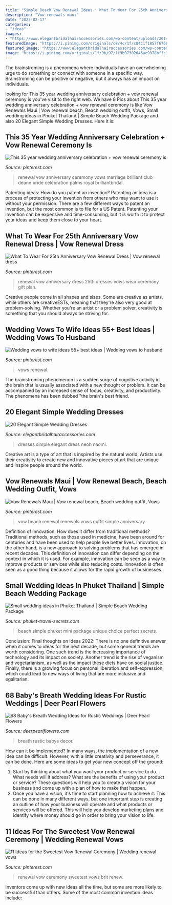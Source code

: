 ```yaml
---
title: "Simple Beach Vow Renewal Ideas : What To Wear For 25th Anniversary Vow Renewal Dress"
description: "Vow renewals maui"
date: "2023-02-17"
categories:
- "ideas"
images:
- "https://www.elegantbridalhairaccessories.com/wp-content/uploads/2014/12/SimpleWeddingDresses.jpg"
featuredImage: "https://i.pinimg.com/originals/c8/4c/1f/c84c1f1857f6766101554d073a7c6b47.jpg"
featured_image: "https://www.elegantbridalhairaccessories.com/wp-content/uploads/2014/12/SimpleWeddingDresses.jpg"
image: "https://i.pinimg.com/originals/1f/9b/97/1f9b97302046ac9978bffc3da372c010.jpg"
---
```



The brainstroming is a phenomena where individuals have an overwhelming urge to do something or connect with someone in a specific way. Brainstroming can be positive or negative, but it always has an impact on individuals.

	

		
looking for This 35 year wedding anniversary celebration + vow renewal ceremony is you've visit to the right web. We have 8 Pics about This 35 year wedding anniversary celebration + vow renewal ceremony is like Vow Renewals Maui | Vow renewal beach, Beach wedding outfit, Vows, Small wedding ideas in Phuket Thailand | Simple Beach Wedding Package and also 20 Elegant Simple Wedding Dresses. Here it is:
		
    
## This 35 Year Wedding Anniversary Celebration + Vow Renewal Ceremony Is

<img loading=lazy src="https://i.pinimg.com/originals/d2/0c/f0/d20cf0005fbd57d3055580441d402719.jpg" onerror="this.onerror=null;this.src='https://tse1.mm.bing.net/th?id=OIP.Cy4nLjZdTLO2UiivKIxRLAHaLH&amp;pid=15.1';" alt="This 35 year wedding anniversary celebration + vow renewal ceremony is">

_Source: pinterest.com_

>renewal vow anniversary ceremony vows marriage brilliant club deann bride celebration palms royal brilliantbridal. 

	

Patenting ideas: How do you patent an invention?
Patenting an idea is a process of protecting your invention from others who may want to use it without your permission. There are a few different ways to patent an invention, but the most common is to file for a US Patent. Patenting your invention can be expensive and time-consuming, but it is worth it to protect your ideas and keep them close to your heart.

    
## What To Wear For 25th Anniversary Vow Renewal Dress | Vow Renewal Dress

<img loading=lazy src="https://i.pinimg.com/originals/c8/4c/1f/c84c1f1857f6766101554d073a7c6b47.jpg" onerror="this.onerror=null;this.src='https://tse1.mm.bing.net/th?id=OIP.wdUG24GHs4TcEvFdHDHRQQHaLG&amp;pid=15.1';" alt="What To Wear For 25th Anniversary Vow Renewal Dress | Vow renewal dress">

_Source: pinterest.com_

>renewal vow anniversary dress 25th dresses vows wear ceremony gift plan. 

	

Creative people come in all shapes and sizes. Some are creative as artists, while others are creativeESTs, meaning that they're also very good at problem-solving. Whether you're an artist or a problem solver, creativity is something that you should always be striving for.

    
## Wedding Vows To Wife Ideas 55+ Best Ideas | Wedding Vows To Husband

<img loading=lazy src="https://i.pinimg.com/736x/fa/9b/83/fa9b838e8cf65c31f7652972ced7c002.jpg" onerror="this.onerror=null;this.src='https://tse2.mm.bing.net/th?id=OIP.kY-268Bm4jWvsvW3F28W4gAAAA&amp;pid=15.1';" alt="Wedding vows to wife ideas 55+ best ideas | Wedding vows to husband">

_Source: pinterest.com_

>vows renewal. 

	

The brainstroming phenomenon is a sudden surge of cognitive activity in the brain that is usually associated with a new thought or problem. It can be accompanied by an increased sense of focus, creativity, and productivity. The phenomena has been dubbed "the brain's best friend.

    
## 20 Elegant Simple Wedding Dresses

<img loading=lazy src="https://www.elegantbridalhairaccessories.com/wp-content/uploads/2014/12/SimpleWeddingDresses.jpg" onerror="this.onerror=null;this.src='https://tse2.mm.bing.net/th?id=OIP.p5_AyTvmAs6R7fcEiV_2KAHaI9&amp;pid=15.1';" alt="20 Elegant Simple Wedding Dresses">

_Source: elegantbridalhairaccessories.com_

>dresses simple elegant dress neoh naomi. 

	

Creative art is a type of art that is inspired by the natural world. Artists use their creativity to create new and innovative pieces of art that are unique and inspire people around the world.

    
## Vow Renewals Maui | Vow Renewal Beach, Beach Wedding Outfit, Vows

<img loading=lazy src="https://i.pinimg.com/originals/1f/9b/97/1f9b97302046ac9978bffc3da372c010.jpg" onerror="this.onerror=null;this.src='https://tse3.mm.bing.net/th?id=OIP.vJO_gVeZKl_Q9NkyaZ8RDwHaLE&amp;pid=15.1';" alt="Vow Renewals Maui | Vow renewal beach, Beach wedding outfit, Vows">

_Source: pinterest.com_

>vow beach renewal renewals vows outfit simple anniversary. 

	

Definition of Innovation: How does it differ from traditional methods?
Traditional methods, such as those used in medicine, have been around for centuries and have been used to help people live better lives. Innovation, on the other hand, is a new approach to solving problems that has emerged in recent decades. This definition of innovation can differ depending on the context in which it is used. For example, innovation can be seen as a way to improve products or services while also reducing costs. Innovation is often seen as a good thing because it allows for the rapid growth of businesses.

    
## Small Wedding Ideas In Phuket Thailand | Simple Beach Wedding Package

<img loading=lazy src="https://www.phuket-travel-secrets.com/images/simple-beach-wedding.jpg" onerror="this.onerror=null;this.src='https://tse1.mm.bing.net/th?id=OIP._9YV8KFpM1zuHvEPEsFd0gHaE8&amp;pid=15.1';" alt="Small wedding ideas in Phuket Thailand | Simple Beach Wedding Package">

_Source: phuket-travel-secrets.com_

>beach simple phuket mini package unique choice perfect secrets. 

	

Conclusion:
Final thoughts on Ideas 2022:
There is no one definitive answer when it comes to ideas for the next decade, but some general trends are worth considering. One such trend is the increasing importance of technology and its impact on society. Another trend is the rise of veganism and vegetarianism, as well as the impact these diets have on social justice. Finally, there is a growing focus on personal liberation and self-expression, which could lead to new ways of living that are more inclusive and egalitarian.

    
## 68 Baby&#039;s Breath Wedding Ideas For Rustic Weddings | Deer Pearl Flowers

<img loading=lazy src="http://www.deerpearlflowers.com/wp-content/uploads/2015/04/rustic-wedding-ideas-babys-breath-wedding-decor.jpg" onerror="this.onerror=null;this.src='https://tse3.mm.bing.net/th?id=OIP.bOYaR3iwimHnc7z8OqC4nwHaLG&amp;pid=15.1';" alt="68 Baby&#039;s Breath Wedding Ideas for Rustic Weddings | Deer Pearl Flowers">

_Source: deerpearlflowers.com_

>breath rustic babys decor. 

	

How can it be implemented?
In many ways, the implementation of a new idea can be difficult. However, with a little creativity and perseverance, it can be done. Here are some ideas to get your new concept off the ground: 
1. Start by thinking about what you want your product or service to do. What needs will it address? What are the benefits of using your product or service? These questions will help you to create a vision for your business and come up with a plan of how to make that happen. 
2. Once you have a vision, it's time to start planning how to achieve it. This can be done in many different ways, but one important step is creating an outline of how your business will operate and what products or services will be offered. This will help you develop marketing plans and identify where money should go in order to bring your vision to life.

    
## 11 Ideas For The Sweetest Vow Renewal Ceremony | Wedding Renewal Vows

<img loading=lazy src="https://i.pinimg.com/originals/41/9e/26/419e264ffcc078dbe09ee5a1b0b25862.jpg" onerror="this.onerror=null;this.src='https://tse1.mm.bing.net/th?id=OIP.SQvr4Ax3xrqczVUOTdYjDQHaLG&amp;pid=15.1';" alt="11 Ideas for the Sweetest Vow Renewal Ceremony | Wedding renewal vows">

_Source: pinterest.com_

>renewal vow ceremony sweetest vows brit renew. 

	

Inventors come up with new ideas all the time, but some are more likely to be successful than others. Some of the most common invention ideas include:

